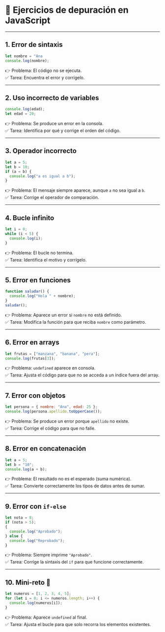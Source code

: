 # 📝 Ejercicios de depuración en JavaScript

---

## 1. Error de sintaxis
```js
let nombre = "Ana
console.log(nombre);
```
👉 Problema: El código no se ejecuta.  
✅ Tarea: Encuentra el error y corrígelo.  

---

## 2. Uso incorrecto de variables
```js
console.log(edad);
let edad = 20;
```
👉 Problema: Se produce un error en la consola.  
✅ Tarea: Identifica por qué y corrige el orden del código.  

---

## 3. Operador incorrecto
```js
let a = 5;
let b = 10;
if (a = b) {
  console.log("a es igual a b");
}
```
👉 Problema: El mensaje siempre aparece, aunque `a` no sea igual a `b`.  
✅ Tarea: Corrige el operador de comparación.  

---

## 4. Bucle infinito
```js
let i = 0;
while (i < 5) {
  console.log(i);
}
```
👉 Problema: El bucle no termina.  
✅ Tarea: Identifica el motivo y corrígelo.  

---

## 5. Error en funciones
```js
function saludar() {
  console.log("Hola " + nombre);
}
saludar();
```
👉 Problema: Aparece un error si `nombre` no está definido.  
✅ Tarea: Modifica la función para que reciba `nombre` como parámetro.  

---

## 6. Error en arrays
```js
let frutas = ["manzana", "banana", "pera"];
console.log(frutas[3]);
```
👉 Problema: `undefined` aparece en consola.  
✅ Tarea: Ajusta el código para que no se acceda a un índice fuera del array.  

---

## 7. Error con objetos
```js
let persona = { nombre: "Ana", edad: 25 };
console.log(persona.apellido.toUpperCase());
```
👉 Problema: Se produce un error porque `apellido` no existe.  
✅ Tarea: Corrige el código para que no falle.  

---

## 8. Error en concatenación
```js
let a = 5;
let b = "10";
console.log(a + b);
```
👉 Problema: El resultado no es el esperado (suma numérica).  
✅ Tarea: Convierte correctamente los tipos de datos antes de sumar.  

---

## 9. Error con `if-else`
```js
let nota = 8;
if (nota > 5);
{
  console.log("Aprobado");
} else {
  console.log("Reprobado");
}
```
👉 Problema: Siempre imprime `"Aprobado"`.  
✅ Tarea: Corrige la sintaxis del `if` para que funcione correctamente.  

---

## 10. Mini-reto 🎯
```js
let numeros = [1, 2, 3, 4, 5];
for (let i = 0; i <= numeros.length; i++) {
  console.log(numeros[i]);
}
```
👉 Problema: Aparece `undefined` al final.  
✅ Tarea: Ajusta el bucle para que solo recorra los elementos existentes.
